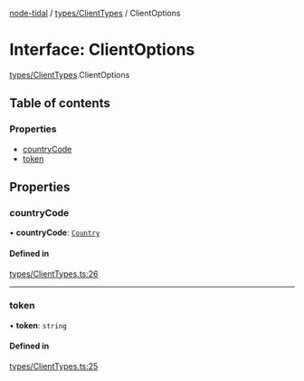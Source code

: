 [node-tidal](../README.md) / [types/ClientTypes](../modules/types_ClientTypes.md) / ClientOptions

# Interface: ClientOptions

[types/ClientTypes](../modules/types_ClientTypes.md).ClientOptions

## Table of contents

### Properties

- [countryCode](types_ClientTypes.ClientOptions.md#countrycode)
- [token](types_ClientTypes.ClientOptions.md#token)

## Properties

### countryCode

• **countryCode**: [`Country`](../modules/types_ClientTypes.md#country)

#### Defined in

[types/ClientTypes.ts:26](https://github.com/Mawco/node-tidal/blob/7ca31f3/src/types/ClientTypes.ts#L26)

___

### token

• **token**: `string`

#### Defined in

[types/ClientTypes.ts:25](https://github.com/Mawco/node-tidal/blob/7ca31f3/src/types/ClientTypes.ts#L25)

